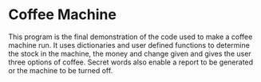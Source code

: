 # Coffee Machine

This program is the final demonstration of the code used to make a coffee machine run. It uses dictionaries and user defined functions to determine the stock in the machine, the money and change given and gives the user three options of coffee. Secret words also enable a report to be generated or the machine to be turned off.